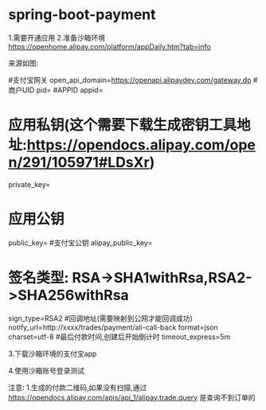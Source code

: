 # spring-boot-payment

1.需要开通应用
2.准备沙箱环境
https://openhome.alipay.com/platform/appDaily.htm?tab=info

来源如图:

#支付宝网关
open_api_domain=https://openapi.alipaydev.com/gateway.do
#商户UID
pid=
#APPID
appid=
# 应用私钥(这个需要下载生成密钥工具地址:https://opendocs.alipay.com/open/291/105971#LDsXr)
private_key=
# 应用公钥
public_key=
#支付宝公钥
alipay_public_key=
# 签名类型: RSA->SHA1withRsa,RSA2->SHA256withRsa
sign_type=RSA2
#回调地址(需要映射到公网才能回调成功)
notify_url=http://xxxx/trades/payment/ali-call-back
format=json
charset=utf-8
#最后付款时间,创建后开始倒计时
timeout_express=5m

3.下载沙箱环境的支付宝app

4.使用沙箱账号登录测试

注意:
    1.生成的付款二维码,如果没有扫描,通过
    https://opendocs.alipay.com/apis/api_1/alipay.trade.query
    是查询不到订单的
    

